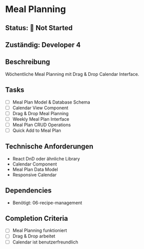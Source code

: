 # Meal Planning

## Status: 🔄 Not Started

## Zuständig: Developer 4

## Beschreibung
Wöchentliche Meal Planning mit Drag & Drop Calendar Interface.

## Tasks
- [ ] Meal Plan Model & Database Schema
- [ ] Calendar View Component
- [ ] Drag & Drop Meal Planning
- [ ] Weekly Meal Plan Interface
- [ ] Meal Plan CRUD Operations
- [ ] Quick Add to Meal Plan

## Technische Anforderungen
- React DnD oder ähnliche Library
- Calendar Component
- Meal Plan Data Model
- Responsive Calendar

## Dependencies
- Benötigt: 06-recipe-management

## Completion Criteria
- [ ] Meal Planning funktioniert
- [ ] Drag & Drop arbeitet
- [ ] Calendar ist benutzerfreundlich
